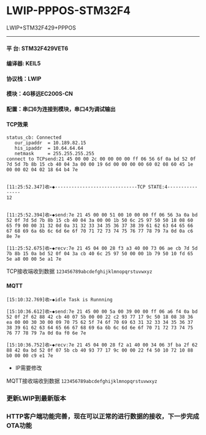 <!--
 * @FileName: 
 * @Description: 
 * @Version: 
 * @Author: lzc
 * @Date: 2020-09-10 10:50:39
 * @LastEditors: lzc
 * @LastEditTime: 2020-09-10 19:01:37
-->
# LWIP-PPPOS-STM32F4
LWIP+STM32F429+PPPOS
***
#### 平  台: STM32F429VET6
#### 编译器: KEIL5
#### 协议栈：LWIP
#### 模块：4G移远EC200S-CN
#### 配置：串口6为连接到模块，串口4为调试输出
#### TCP效果
>
```
status_cb: Connected
   our_ipaddr  = 10.189.82.15
   his_ipaddr  = 10.64.64.64
   netmask     = 255.255.255.255
connect to TCPsend:21 45 00 00 2c 00 00 00 00 ff 06 56 6f 0a bd 52 0f 7d 5d 7b 8b 15 cb 40 04 3a 00 00 19 6d 00 00 00 00 60 02 08 60 45 1e 00 00 02 04 02 18 64 b4 7e 
```
```

[11:25:52.347]收←◆------------------------------TCP STATE:4----------------
12


[11:25:52.394]收←◆send:7e 21 45 00 00 51 00 10 00 00 ff 06 56 3a 0a bd 52 0f 7d 5d 7b 8b 15 cb 40 04 3a 00 00 1b 50 6c 25 97 50 50 18 08 60 65 f9 00 00 31 32 0d 0a 31 32 33 34 35 36 37 38 39 61 62 63 64 65 66 67 68 69 6a 6b 6c 6d 6e 6f 70 71 72 73 74 75 76 77 78 79 7a 0d 0a c6 8e 7e 

[11:25:52.675]收←◆recv:7e 21 45 04 00 28 f3 a3 40 00 73 06 ae cb 7d 5d 7b 8b 15 0a bd 52 0f 04 3a cb 40 6c 25 97 50 00 00 1b 79 50 10 fd 65 5e a8 00 00 5e a1 7e 

```

TCP接收端收到数据 `123456789abcdefghijklmnopqrstuvwxyz`

#### MQTT
```
[15:10:32.769]收←◆idle Task is Runnning

[15:10:36.612]收←◆send:7e 21 45 00 00 5a 00 39 00 00 ff 06 a6 f4 0a bd 52 0f 2f 62 88 42 cb 40 07 5b 00 00 22 c2 93 77 17 9c 50 18 08 38 36 ea 00 00 30 30 00 09 70 75 62 5f 74 6f 70 69 63 31 32 33 34 35 36 37 38 39 61 62 63 64 65 66 67 68 69 6a 6b 6c 6d 6e 6f 70 71 72 73 74 75 76 77 78 79 7a 0d 0a f0 6e 7e 

[15:10:36.752]收←◆recv:7e 21 45 04 00 28 f2 a1 40 00 34 06 3f ba 2f 62 88 42 0a bd 52 0f 07 5b cb 40 93 77 17 9c 00 00 22 f4 50 10 72 10 88 b0 00 00 c9 e1 7e 

```
* IP需要修改

MQTT接收端收到数据 `123456789abcdefghijklmnopqrstuvwxyz`

### 更新LWIP到最新版本

### HTTP客户端功能完善，现在可以正常的进行数据的接收，下一步完成OTA功能
